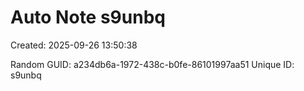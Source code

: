﻿# Auto Note s9unbq
Created: 2025-09-26 13:50:38

Random GUID: a234db6a-1972-438c-b0fe-86101997aa51
Unique ID: s9unbq
